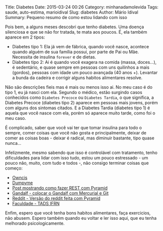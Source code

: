 Title: Diabetes
Date: 2015-03-24 00:26
Category: minhanadamolevida
Tags: saude, auto-estima, marioidival
Slug: diabetes
Author: Mário Idival
Summary: Pequeno resumo de como estou lidando com isso



Pois bem, a alguns meses descobri que tenho diabetes. Uma doença silenciosa e que se não for tratada, te mata aos poucos.
É, ela também aparece em 2 tipos:

* Diabetes tipo 1: Ela já vem de fábrica, quando você nasce, acontece quando alguém de sua família possui, por parte de Pai ou Mãe. Necessita de insulina `forever` e de dietas.
* Diabetes tipo 2: Ai é quando você exagera na comida (massa, doces...), é sedentário, e quase sempre em pessoas com uns quilinhos a mais (gordos), pessoas com idade um pouco avançada (40 anos +). Levantar a bunda da cadeira e corrigir alguns habitos alimentares resolve.

Não são descrições fieis mas é mais ou menos isso ai.
No meu caso é do tipo 1, eu já nasci com ela. Segundo o médico, estão surgindo casos conhecidos como `Diabetes Precoce` ou `Diabetes Tardia`, o que significa, a Diabetes Precoce (diabetes tipo 2) aparece em pessoas mais jovens, porém com alguns dos sintomas citados. E a Diabetes Tardia (diabetes tipo 1) é aquela que você nasce com ela, porém só aparece muito tarde, como foi o meu caso.

É complicado, saber que você vai ter que tomar insulina para todo o sempre, comer coisas que você não gosta e principalmente, deixar de comer as coisas boas - deixar é radical, mas diminuir bastante, tipo quase nunca...

Infelizmente, mesmo sabendo que isso é controlável com tratamento, tenho dificuldades para lidar com isso tudo, estou um pouco estressado - um pouco não, muito, com tudo e todos -, não consigo terminar coisas que começo:

* [Owncis](https://github.com/marioidival/owncis)
* [Dumpyme](https://github.com/marioidival/dumpyme)
* [Post mostrando como fazer REST com Pyramid](https://github.com/marioidival/rest_api_pyramid_example)
* [Gandalf - colocar o Gandalf com Mercurial e Git](https://github.com/marioidival/gandalf)
* [Reddit - Versão do reddit feita com Pyramid](https://github.com/marioidival/reddit)
* [Faculdade - TADS IFRN]()


Enfim, espero que você tenha bons habitos alimentares, faça exercicios, não abusem.
Espero também quando eu voltar e ler isso aqui, que eu tenha melhorado psicologicamente.
